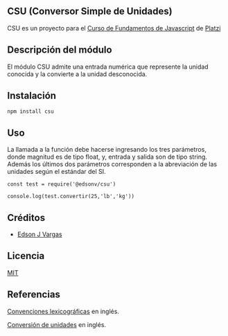 ## CSU (Conversor Simple de Unidades)
CSU es un proyecto para el [Curso de Fundamentos de Javascript](https://platzi.com/js) de [Platzi](https://platzi.com)

## Descripción del módulo
El módulo CSU admite una entrada numérica que represente la unidad conocida y la convierte a la unidad desconocida.

## Instalación
```
npm install csu
```

## Uso
La llamada a la función debe hacerse ingresando los tres parámetros, donde magnitud es de tipo float, y, entrada y salida son de tipo string. Además los últimos dos parámetros corresponden a la abreviación de las unidades según el estándar del SI.
```
const test = require('@edsonv/csu')

console.log(test.convertir(25,'lb','kg'))
```

## Créditos
- [Edson J Vargas](https://edsonvargas.com.ve)

## Licencia

[MIT](https://opensource.org/licenses/MIT)

## Referencias
[Convenciones lexicográficas](https://en.wikipedia.org/wiki/International_System_of_Units#Lexicographic_conventions) en inglés.

[Conversión de unidades](https://en.wikipedia.org/wiki/Conversion_of_units) en inglés.
